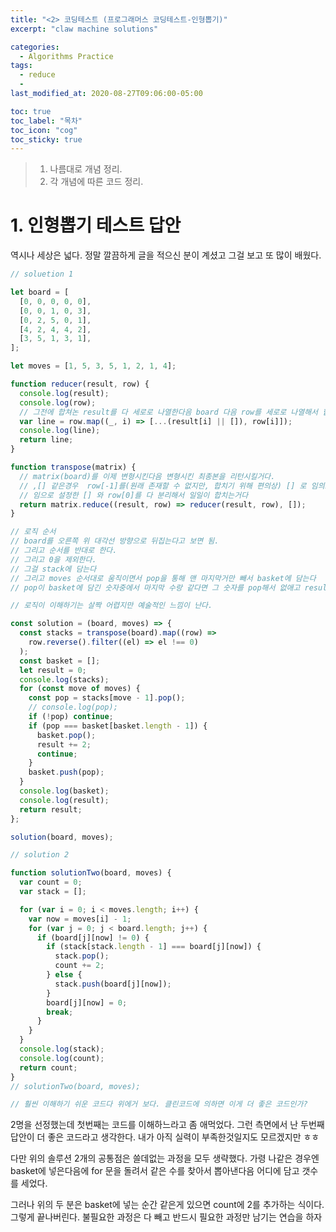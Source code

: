 ```yaml
---
title: "<2> 코딩테스트 (프로그래머스 코딩테스트-인형뽑기)"
excerpt: "claw machine solutions"

categories:
  - Algorithms Practice
tags:
  - reduce
  -
last_modified_at: 2020-08-27T09:06:00-05:00

toc: true
toc_label: "목차"
toc_icon: "cog"
toc_sticky: true
---
```


> 1. 나름대로 개념 정리.
> 2. 각 개념에 따른 코드 정리.

# 1. 인형뽑기 테스트 답안

역시나 세상은 넓다. 정말 깔끔하게 글을 적으신 분이 계셨고 그걸 보고 또 많이 배웠다.

```javascript
// soluetion 1

let board = [
  [0, 0, 0, 0, 0],
  [0, 0, 1, 0, 3],
  [0, 2, 5, 0, 1],
  [4, 2, 4, 4, 2],
  [3, 5, 1, 3, 1],
];

let moves = [1, 5, 3, 5, 1, 2, 1, 4];

function reducer(result, row) {
  console.log(result);
  console.log(row);
  // 그전에 합쳐논 result를 다 세로로 나열한다음 board 다음 row를 세로로 나열해서 합치는 작업이다.
  var line = row.map((_, i) => [...(result[i] || []), row[i]]);
  console.log(line);
  return line;
}

function transpose(matrix) {
  // matrix(board)를 이제 변형시킨다음 변형시킨 최종본을 리턴시킬거다.
  // ,[] 같은경우  row[-1]를(원래 존재할 수 없지만, 합치기 위해 편의상) [] 로 임의로 설정해주는거다.
  // 임으로 설정한 [] 와 row[0]를 다 분리해서 일일이 합치는거다
  return matrix.reduce((result, row) => reducer(result, row), []);
}

// 로직 순서
// board를 오른쪽 위 대각선 방향으로 뒤집는다고 보면 됨.
// 그리고 순서를 반대로 한다.
// 그리고 0을 제외한다.
// 그걸 stack에 담는다
// 그리고 moves 순서대로 움직이면서 pop을 통해 맨 마지막거만 빼서 basket에 담는다
// pop이 basket에 담긴 숫자중에서 마지막 수랑 같다면 그 숫자를 pop해서 없애고 result에 2를 더함

// 로직이 이해하기는 살짝 어렵지만 예술적인 느낌이 난다.

const solution = (board, moves) => {
  const stacks = transpose(board).map((row) =>
    row.reverse().filter((el) => el !== 0)
  );
  const basket = [];
  let result = 0;
  console.log(stacks);
  for (const move of moves) {
    const pop = stacks[move - 1].pop();
    // console.log(pop);
    if (!pop) continue;
    if (pop === basket[basket.length - 1]) {
      basket.pop();
      result += 2;
      continue;
    }
    basket.push(pop);
  }
  console.log(basket);
  console.log(result);
  return result;
};

solution(board, moves);

// solution 2

function solutionTwo(board, moves) {
  var count = 0;
  var stack = [];

  for (var i = 0; i < moves.length; i++) {
    var now = moves[i] - 1;
    for (var j = 0; j < board.length; j++) {
      if (board[j][now] != 0) {
        if (stack[stack.length - 1] === board[j][now]) {
          stack.pop();
          count += 2;
        } else {
          stack.push(board[j][now]);
        }
        board[j][now] = 0;
        break;
      }
    }
  }
  console.log(stack);
  console.log(count);
  return count;
}
// solutionTwo(board, moves);

// 훨씬 이해하기 쉬운 코드다 위에거 보다. 클린코드에 의하면 이게 더 좋은 코드인가?
```

2명을 선정했는데 첫번째는 코드를 이해하느라고 좀 애먹었다. 그런 측면에서 난 두번째 답안이 더 좋은 코드라고 생각한다. 내가 아직 실력이 부족한것일지도 모르겠지만 ㅎㅎ

다만 위의 솔루션 2개의 공통점은 쓸데없는 과정을 모두 생략했다. 가령 나같은 경우엔 basket에 넣은다음에 for 문을 돌려서 같은 수를 찾아서 뽑아낸다음 어디에 담고 갯수를 세었다.

그러나 위의 두 분은 basket에 넣는 순간 같은게 있으면 count에 2를 추가하는 식이다. 그렇게 끝나버린다. 불필요한 과정은 다 빼고 반드시 필요한 과정만 남기는 연습을 하자
